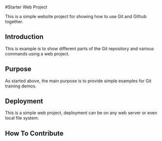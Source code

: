 #Starter Web Project

This is a simple website project for
showing how to use Git and Github together.

## Introduction

This is example is to show different parts 
of the Git repository and various commands
using a web project.

## Purpose

As started above, the main purpose is to 
provide simple examples for Git training 
demos.

## Deployment

This is a simple web project, deployment
can be on any web server or even local
file system.

## How To Contribute
